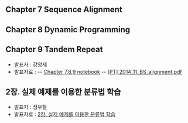 ##  Chapter 7 Sequence Alignment
##  Chapter 8 Dynamic Programming
##  Chapter 9 Tandem Repeat
- 발표자 : 강양제
- 발표자료 :
-- [Chapter 7,8,9 notebook](http://nbviewer.ipython.org/github/biopy/biopy.github.io/blob/master/notebook/Part3/Week3/bio07_08_09/BS.ipynb)
-- [[PT] 2014_11_BS_alignment.pdf](https://docs.google.com/file/d/0BwPm7Z5UluVfbnE3Y3QwY3lEMDg/edit)

## 2장. 실제 예제를 이용한 분류법 학습
- 발표자 : 정우철
- 발표자료 :   [2장. 실제 예제를 이용한 분류법 학습](http://nbviewer.ipython.org/github/biopy/biopy.github.io/blob/master/notebook/Part3/Week3/Machine2/Chapter2Classification.ipynb)



